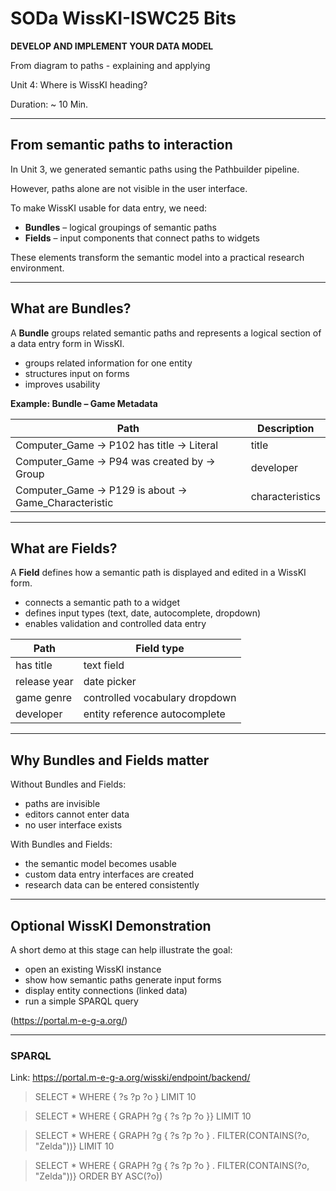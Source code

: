 <!--
*titel:
*author:in/urheber:in: 
orcid: 
email: SODa@sammlungen.io
*lizenz: cc by
lizenzlink: https://creativecommons.org/
*persistenter OER link: 
language: 
version:  v1
beschreibung: 
format: SODa WissKI How-to-Tutorial
modultitel: 
modul: Unit 1
einheitstitel: 
eiheit: Einheit 1
lernziel: 

baustein:
zielgruppe: https://zenodo.org/records/15574575
gestaltungsprinzip: 
keywords: ???
erstellungsdatum: 

technische metadaten:
medientyp: text
dateiformat: .md
dauer: 
größe:
software: Web

icon: /assets/SODa-Logo_full.svg

link: https://raw.githubusercontent.com/chastik/WissKI/refs/heads/main/soda.css

-->

# SODa WissKI-ISWC25 Bits

**DEVELOP AND IMPLEMENT YOUR DATA MODEL** 

From diagram to paths - explaining and applying

Unit 4: Where is WissKI heading? 

Duration: ~ 10 Min.

---

## From semantic paths to interaction

In Unit 3, we generated semantic paths using the Pathbuilder pipeline.  

However, paths alone are not visible in the user interface. 

To make WissKI usable for data entry, we need:

* **Bundles** – logical groupings of semantic paths
* **Fields** – input components that connect paths to widgets

These elements transform the semantic model into a practical research environment.

---

## What are Bundles?

A **Bundle** groups related semantic paths and represents a logical section of a data entry form in WissKI.

* groups related information for one entity
* structures input on forms
* improves usability

**Example: Bundle – Game Metadata**

| Path | Description |
|------|-------------|
| Computer_Game → P102 has title → Literal | title |
| Computer_Game → P94 was created by → Group | developer |
| Computer_Game → P129 is about → Game_Characteristic | characteristics |

---

## What are Fields?

A **Field** defines how a semantic path is displayed and edited in a WissKI form.

* connects a semantic path to a widget
* defines input types (text, date, autocomplete, dropdown)
* enables validation and controlled data entry

| Path | Field type |
|------|------------|
| has title | text field |
| release year | date picker |
| game genre | controlled vocabulary dropdown |
| developer | entity reference autocomplete |

---

## Why Bundles and Fields matter

Without Bundles and Fields:

* paths are invisible
* editors cannot enter data
* no user interface exists

With Bundles and Fields:

* the semantic model becomes usable
* custom data entry interfaces are created
* research data can be entered consistently

---

## Optional WissKI Demonstration

A short demo at this stage can help illustrate the goal:

* open an existing WissKI instance
* show how semantic paths generate input forms
* display entity connections (linked data)
* run a simple SPARQL query

(https://portal.m-e-g-a.org/)

---

### SPARQL

Link: https://portal.m-e-g-a.org/wisski/endpoint/backend/

>
>SELECT * WHERE { ?s ?p ?o } LIMIT 10
>

>
>SELECT * WHERE { GRAPH ?g { ?s ?p ?o }} LIMIT 10
>

>
>SELECT * WHERE { GRAPH ?g { ?s ?p ?o } . FILTER(CONTAINS(?o, "Zelda"))} LIMIT 10
>

>
>SELECT * WHERE { GRAPH ?g { ?s ?p ?o } . FILTER(CONTAINS(?o, "Zelda"))} ORDER BY ASC(?o))
>

